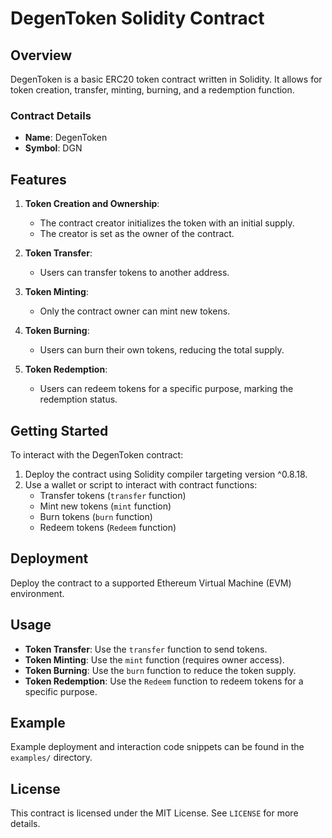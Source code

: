 # DegenToken Solidity Contract

## Overview

DegenToken is a basic ERC20 token contract written in Solidity. It allows for token creation, transfer, minting, burning, and a redemption function.

### Contract Details
- **Name**: DegenToken
- **Symbol**: DGN

## Features

1. **Token Creation and Ownership**: 
   - The contract creator initializes the token with an initial supply.
   - The creator is set as the owner of the contract.

2. **Token Transfer**:
   - Users can transfer tokens to another address.

3. **Token Minting**:
   - Only the contract owner can mint new tokens.

4. **Token Burning**:
   - Users can burn their own tokens, reducing the total supply.

5. **Token Redemption**:
   - Users can redeem tokens for a specific purpose, marking the redemption status.

## Getting Started

To interact with the DegenToken contract:
1. Deploy the contract using Solidity compiler targeting version ^0.8.18.
2. Use a wallet or script to interact with contract functions:
   - Transfer tokens (`transfer` function)
   - Mint new tokens (`mint` function)
   - Burn tokens (`burn` function)
   - Redeem tokens (`Redeem` function)

## Deployment

Deploy the contract to a supported Ethereum Virtual Machine (EVM) environment.

## Usage

- **Token Transfer**: Use the `transfer` function to send tokens.
- **Token Minting**: Use the `mint` function (requires owner access).
- **Token Burning**: Use the `burn` function to reduce the token supply.
- **Token Redemption**: Use the `Redeem` function to redeem tokens for a specific purpose.

## Example

Example deployment and interaction code snippets can be found in the `examples/` directory.

## License

This contract is licensed under the MIT License. See `LICENSE` for more details.
